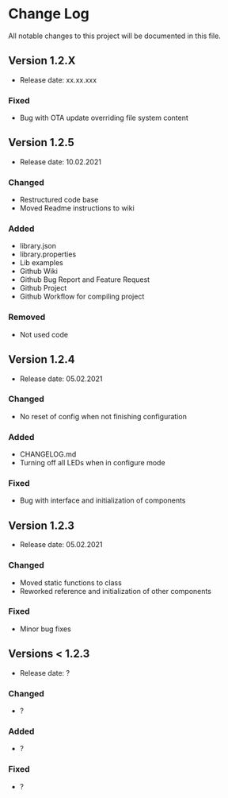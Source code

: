 
# Change Log
All notable changes to this project will be documented in this file.

## Version 1.2.X
- Release date: xx.xx.xxx

### Fixed
- Bug with OTA update overriding file system content

## Version 1.2.5
- Release date: 10.02.2021

### Changed
- Restructured code base
- Moved Readme instructions to wiki

### Added
- library.json
- library.properties
- Lib examples
- Github Wiki
- Github Bug Report and Feature Request
- Github Project
- Github Workflow for compiling project

### Removed
- Not used code 

## Version 1.2.4 
- Release date: 05.02.2021

### Changed
- No reset of config when not finishing configuration

### Added
- CHANGELOG.md
- Turning off all LEDs when in configure mode

### Fixed
- Bug with interface and initialization of components
 
## Version 1.2.3

- Release date: 05.02.2021

### Changed
- Moved static functions to class
- Reworked reference and initialization of other components

### Fixed
- Minor bug fixes

## Versions < 1.2.3

- Release date: ?

### Changed
- ?

### Added
- ?

### Fixed
- ?